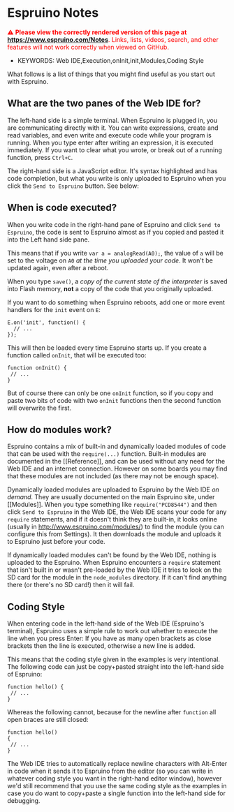 <!--- Copyright (c) 2015 Gordon Williams, Pur3 Ltd. See the file LICENSE for copying permission. -->
Espruino Notes
============

<span style="color:red">:warning: **Please view the correctly rendered version of this page at https://www.espruino.com/Notes**. Links, lists, videos, search, and other features will not work correctly when viewed on GitHub.</span>

* KEYWORDS: Web IDE,Execution,onInit,init,Modules,Coding Style

What follows is a list of things that you might find useful as you start out with Espruino.


## What are the two panes of the Web IDE for?

The left-hand side is a simple terminal. When Espruino is plugged in, you are communicating directly with it. You can write expressions, create and read variables, and even write and execute code while your program is running. When you type enter after writing an expression, it is executed immediately. If you want to clear what you wrote, or break out of a running function, press `Ctrl+C`.

The right-hand side is a JavaScript editor. It's syntax highlighted and has code completion, but what you write is only uploaded to Espruino when you click the `Send to Espruino` button. See below:


## When is code executed?

When you write code in the right-hand pane of Espruino and click `Send to Espruino`, the code is sent to Espruino almost as if you copied and pasted it into the Left hand side pane.

This means that if you write `var a = analogRead(A0);`, the value of `a` will be set to the voltage on `A0` *at the time you uploaded your code*. It won't be updated again, even after a reboot.

When you type `save()`, a *copy of the current state of the interpreter* is saved into Flash memory, **not** a copy of the code that you originally uploaded. 

If you want to do something when Espruino reboots, add one or more event handlers for the `init` event on `E`:

```
E.on('init', function() {
  // ...
});
```

This will then be loaded every time Espruino starts up. If you create a function called `onInit`, that will be executed too:

```
function onInit() {
 // ...
}
```

But of course there can only be one `onInit` function, so if you copy and paste two bits of code with two `onInit` functions then the second function will overwrite the first.


## How do modules work?

Espruino contains a mix of built-in and dynamically loaded modules of code that can be used with the `require(...)` function. Built-in modules are documented in the [[Reference]], and can be used without any need for the Web IDE and an internet connection. However on some boards you may find that these modules are not included (as there may not be enough space).

Dynamically loaded modules are uploaded to Espruino by the Web IDE *on demand*. They are usually documented on the main Espruino site, under [[Modules]]. When you type something like `require("PCD8544")` and then click `Send to Espruino` in the Web IDE, the Web IDE scans your code for any `require` statements, and if it doesn't think they are built-in, it looks online (usually in http://www.espruino.com/modules/) to find the module (you can configure this from Settings). It then downloads the module and uploads it to Espruino just before your code.

If dynamically loaded modules can't be found by the Web IDE, nothing is uploaded to the Espruino. When Espruino encounters a `require` statement that isn't built in or wasn't pre-loaded by the Web IDE it tries to look on the SD card for the module in the `node_modules` directory. If it can't find anything there (or there's no SD card!) then it will fail.


## Coding Style

When entering code in the left-hand side of the Web IDE (Espruino's terminal), Espruino uses a simple rule to work out whether to execute the line when you press Enter: If you have as many open brackets as close brackets then the line is executed, otherwise a new line is added.

This means that the coding style given in the examples is very intentional. The following code can just be copy+pasted straight into the left-hand side of Espruino:

```
function hello() {
 // ...
}
``` 

Whereas the following cannot, because for the newline after `function` all open braces are still closed:

```
function hello()
{
 // ...
}
```

The Web IDE tries to automatically replace newline characters with Alt-Enter in code when it sends it to Espruino from the editor (so you can write in whatever coding style you want in the right-hand editor window), however we'd still recommend that you use the same coding style as the examples in case you do want to copy+paste a single function into the left-hand side for debugging.
